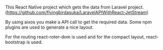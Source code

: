 This React Native project which gets the data from Laravel project. (https://github.com/flyingbirdasuka/LaravelAPIWithReact-JetStream)

By using aixos you make a API call to get the required data. Some npm plugins are used to generate a nice layout.

For the routing react-roter-dom is used and for the compact layout, react-bootstrap is used.
